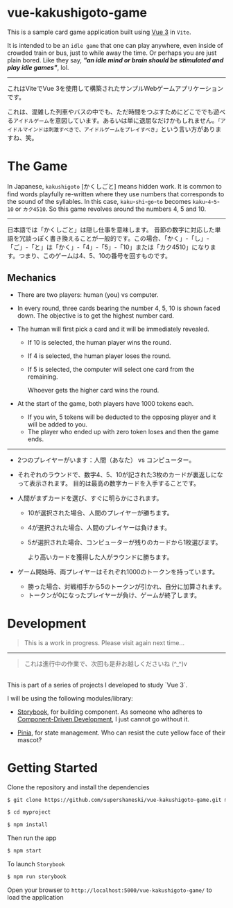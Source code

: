 vue-kakushigoto-game
===========

This is a sample card game application built using [Vue 3](https://vuejs.org/guide/quick-start.html) in `Vite`.

It is intended to be an `idle game` that one can play anywhere, even inside of crowded train or bus, just to while away the time. Or perhaps you are just plain bored. Like they say, ***"an idle mind or brain should be stimulated and play idle games"***, lol.

---
これはViteでVue 3を使用して構築されたサンプルWebゲームアプリケーションです。

これは、混雑した列車やバスの中でも、ただ時間をつぶすためにどこででも遊べる`アイドルゲーム`を意図しています。あるいは単に退屈なだけかもしれません。`「アイドルマインドは刺激すべきで、アイドルゲームをプレイすべき」`という言い方がありますね、笑。


# The Game

In Japanese, `kakushigoto` [かくしごと] means hidden work.
It is common to find words playfully re-written where they use numbers that corresponds to the sound of the syllables. In this case, `kaku`-`shi`-`go`-`to` becomes `kaku`-`4`-`5`-`10` or `カク4510`. So this game revolves around the numbers 4, 5 and 10.

---
日本語では「かくしごと」は隠し仕事を意味します。
音節の数字に対応した単語を冗談っぽく書き換えることが一般的です。この場合、「かく」-「し」-「ご」-「と」は「かく」-「4」-「5」-「10」または「カク4510」になります。つまり、このゲームは4、5、10の番号を回すものです。


## Mechanics

* There are two players: human (you) vs computer.


* In every round, three cards bearing the number 4, 5, 10 is shown faced down.
  The objective is to get the highest number card.


* The human will first pick a card and it will be immediately revealed.
  * If 10 is selected, the human player wins the round.
  * If 4 is selected, the human player loses the round.
  * If 5 is selected, the computer will select one card from the remaining.
  
    Whoever gets the higher card wins the round.


* At the start of the game, both players have 1000 tokens each.
  * If you win, 5 tokens will be deducted to the opposing player and it will be added to you.
  * The player who ended up with zero token loses and then the game ends.

---
* 2つのプレイヤーがいます：人間（あなた） vs コンピューター。

* それぞれのラウンドで、数字4、5、10が記された3枚のカードが裏返しになって表示されます。
  目的は最高の数字カードを入手することです。

* 人間がまずカードを選び、すぐに明らかにされます。
    * 10が選択された場合、人間のプレイヤーが勝ちます。
    * 4が選択された場合、人間のプレイヤーは負けます。
    * 5が選択された場合、コンピューターが残りのカードから1枚選びます。
  
      より高いカードを獲得した人がラウンドに勝ちます。


* ゲーム開始時、両プレイヤーはそれぞれ1000のトークンを持っています。
    * 勝った場合、対戦相手から5のトークンが引かれ、自分に加算されます。
    * トークンが0になったプレイヤーが負け、ゲームが終了します。


# Development

> This is a work in progress. Please visit again next time...

---
> これは進行中の作業で、次回も是非お越しくださいね (^_^)v

<br />
This is part of a series of projects I developed to study `Vue 3`.

I will be using the following modules/library:

* [Storybook](https://storybook.js.org/blog/storybook-vue3/), for building component.
  As someone who adheres to [Component-Driven Development](https://www.componentdriven.org/), I just cannot go without it.

* [Pinia](https://pinia.vuejs.org), for state management. Who can resist the cute yellow face of their mascot?


# Getting Started

Clone the repository and install the dependencies

```sh
$ git clone https://github.com/supershaneski/vue-kakushigoto-game.git myproject

$ cd myproject

$ npm install
```

Then run the app

```sh
$ npm start
```

To launch `Storybook`

```sh
$ npm run storybook
```

Open your browser to `http://localhost:5000/vue-kakushigoto-game/` to load the application

